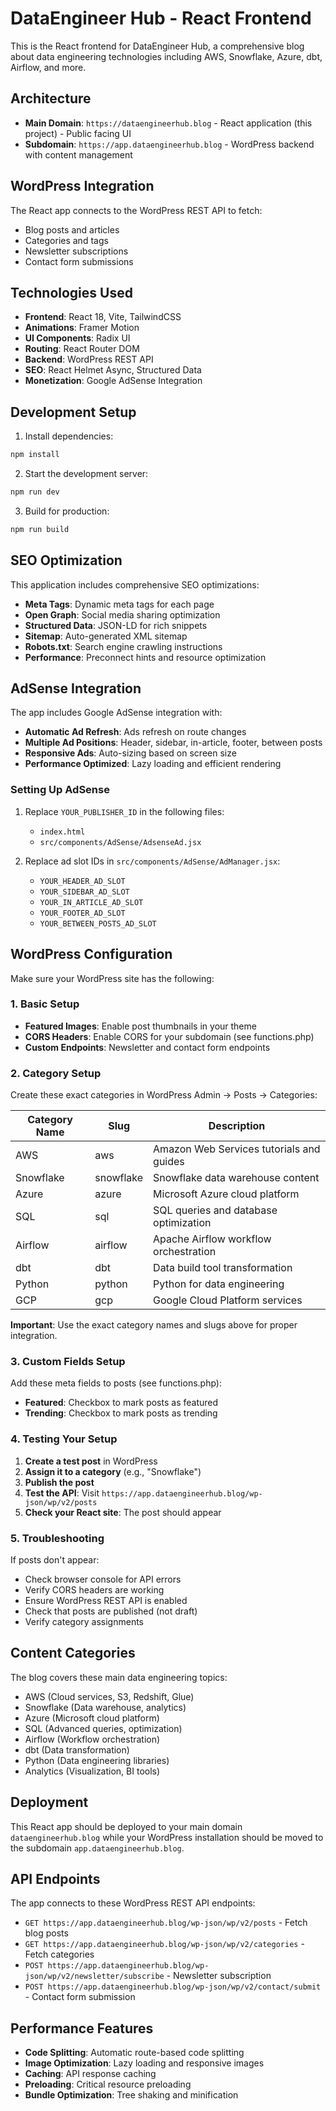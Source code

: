 # DataEngineer Hub - React Frontend

This is the React frontend for DataEngineer Hub, a comprehensive blog about data engineering technologies including AWS, Snowflake, Azure, dbt, Airflow, and more.

## Architecture

- **Main Domain**: `https://dataengineerhub.blog` - React application (this project) - Public facing UI
- **Subdomain**: `https://app.dataengineerhub.blog` - WordPress backend with content management

## WordPress Integration

The React app connects to the WordPress REST API to fetch:
- Blog posts and articles
- Categories and tags
- Newsletter subscriptions
- Contact form submissions

## Technologies Used

- **Frontend**: React 18, Vite, TailwindCSS
- **Animations**: Framer Motion
- **UI Components**: Radix UI
- **Routing**: React Router DOM
- **Backend**: WordPress REST API
- **SEO**: React Helmet Async, Structured Data
- **Monetization**: Google AdSense Integration

## Development Setup

1. Install dependencies:
```bash
npm install
```

2. Start the development server:
```bash
npm run dev
```

3. Build for production:
```bash
npm run build
```

## SEO Optimization

This application includes comprehensive SEO optimizations:

- **Meta Tags**: Dynamic meta tags for each page
- **Open Graph**: Social media sharing optimization
- **Structured Data**: JSON-LD for rich snippets
- **Sitemap**: Auto-generated XML sitemap
- **Robots.txt**: Search engine crawling instructions
- **Performance**: Preconnect hints and resource optimization

## AdSense Integration

The app includes Google AdSense integration with:

- **Automatic Ad Refresh**: Ads refresh on route changes
- **Multiple Ad Positions**: Header, sidebar, in-article, footer, between posts
- **Responsive Ads**: Auto-sizing based on screen size
- **Performance Optimized**: Lazy loading and efficient rendering

### Setting Up AdSense

1. Replace `YOUR_PUBLISHER_ID` in the following files:
   - `index.html`
   - `src/components/AdSense/AdsenseAd.jsx`

2. Replace ad slot IDs in `src/components/AdSense/AdManager.jsx`:
   - `YOUR_HEADER_AD_SLOT`
   - `YOUR_SIDEBAR_AD_SLOT`
   - `YOUR_IN_ARTICLE_AD_SLOT`
   - `YOUR_FOOTER_AD_SLOT`
   - `YOUR_BETWEEN_POSTS_AD_SLOT`

## WordPress Configuration

Make sure your WordPress site has the following:

### 1. **Basic Setup**
- **Featured Images**: Enable post thumbnails in your theme
- **CORS Headers**: Enable CORS for your subdomain (see functions.php)
- **Custom Endpoints**: Newsletter and contact form endpoints

### 2. **Category Setup** 
Create these exact categories in WordPress Admin → Posts → Categories:

| Category Name | Slug | Description |
|---------------|------|-------------|
| AWS | aws | Amazon Web Services tutorials and guides |
| Snowflake | snowflake | Snowflake data warehouse content |
| Azure | azure | Microsoft Azure cloud platform |
| SQL | sql | SQL queries and database optimization |
| Airflow | airflow | Apache Airflow workflow orchestration |
| dbt | dbt | Data build tool transformation |
| Python | python | Python for data engineering |
| GCP | gcp | Google Cloud Platform services |

**Important**: Use the exact category names and slugs above for proper integration.

### 3. **Custom Fields Setup**
Add these meta fields to posts (see functions.php):
- **Featured**: Checkbox to mark posts as featured
- **Trending**: Checkbox to mark posts as trending

### 4. **Testing Your Setup**
1. **Create a test post** in WordPress
2. **Assign it to a category** (e.g., "Snowflake")
3. **Publish the post**
4. **Test the API**: Visit `https://app.dataengineerhub.blog/wp-json/wp/v2/posts`
5. **Check your React site**: The post should appear

### 5. **Troubleshooting**
If posts don't appear:
- Check browser console for API errors
- Verify CORS headers are working
- Ensure WordPress REST API is enabled
- Check that posts are published (not draft)
- Verify category assignments

## Content Categories

The blog covers these main data engineering topics:
- AWS (Cloud services, S3, Redshift, Glue)
- Snowflake (Data warehouse, analytics)
- Azure (Microsoft cloud platform)
- SQL (Advanced queries, optimization)
- Airflow (Workflow orchestration)
- dbt (Data transformation)
- Python (Data engineering libraries)
- Analytics (Visualization, BI tools)

## Deployment

This React app should be deployed to your main domain `dataengineerhub.blog` while your WordPress installation should be moved to the subdomain `app.dataengineerhub.blog`.

## API Endpoints

The app connects to these WordPress REST API endpoints:
- `GET https://app.dataengineerhub.blog/wp-json/wp/v2/posts` - Fetch blog posts
- `GET https://app.dataengineerhub.blog/wp-json/wp/v2/categories` - Fetch categories
- `POST https://app.dataengineerhub.blog/wp-json/wp/v2/newsletter/subscribe` - Newsletter subscription
- `POST https://app.dataengineerhub.blog/wp-json/wp/v2/contact/submit` - Contact form submission

## Performance Features

- **Code Splitting**: Automatic route-based code splitting
- **Image Optimization**: Lazy loading and responsive images
- **Caching**: API response caching
- **Preloading**: Critical resource preloading
- **Bundle Optimization**: Tree shaking and minification
